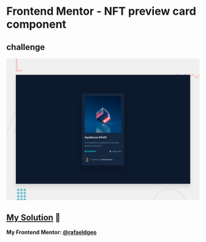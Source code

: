 # Frontend Mentor - NFT preview card component
## challenge

![Design preview for the NFT preview card component coding challenge](./design/desktop-preview.jpg)

## [My Solution](https://newbie-nft-preview-card-component.vercel.app/) 🚀
**My Frontend Mentor: [@rafaeldgeo](https://www.frontendmentor.io/profile/rafaeldgeo)**
